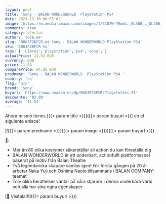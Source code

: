 ```yaml
---
layout: post
title: 'Sony - BALAN WONDERWORLD  PlayStation PS4 '
date: 2021-12-30 00:55:02
image: 'https://m.media-amazon.com/images/I/51U7W-YEwmL._SL500_._SL400_.jpg'
comments: true
category: ofertas
author: 'tole.es'
slug: 'B08JF2DFCR-es Sony - BALAN WONDERWORLD PlayStation PS4'
sku: 'B08JF2DFCR-es'
tags: [ 'Libros','playstation','ps4','sony', ]
actualPrice: 11.53 EUR
currency: EUR
price: 11.53
comparePrice: 64.05 EUR
prodname: 'Sony - BALAN WONDERWORLD  PlayStation PS4 '
country: 'es'
flag: '🇪🇸'
brand: 'Sony'
buyurl: 'https://www.amazon.es/dp/B08JF2DFCR/?tag=tolees-21'
descuento: '82.00'
average: '11.53'
---
```


Ahora mismo tienes [{{< param title >}}]({{< param buyurl >}}) en el siguiente enlace!

[![{{< param prodname >}}]({{< param image >}})]({{< param buyurl >}})

🔎:

- Mer än 80 olika kostymer säkerställer all action du kan föreställa dig
- BALAN WONDERWORLD är ett underbart, actionfullt plattformsspel baserat på motiv från Balan Theatre
- Två legendariska skapare samlas igen! För första gången på 20 år arbetar Naka Yuji och Oshima Naoto tillsammans i BALAN COMPANY-teamet
- Tolv olika berättelser väntar på våra stjärnor i denna underbara värld och alla har sina egna egenskaper

[🛒 Visítala!!!]({{< param buyurl >}})

